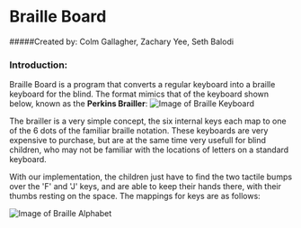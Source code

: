 # Braille Board
#####Created by: Colm Gallagher, Zachary Yee, Seth Balodi
### Introduction:
Braille Board is a program that converts a regular keyboard into a braille keyboard for the blind. The format mimics that of the keyboard shown below, known as the **Perkins Brailler**:
![Image of Braille Keyboard](https://images.indiegogo.com/file_attachments/309591/files/20140115014447-BrailleKeyboard.jpg?1389779087)

The brailler is a very simple concept, the six internal keys each map to one of the 6 dots of the familiar braille notation. These keyboards are very expensive to purchase, but are at the same time very usefull for blind children, who may not be familiar with the locations of letters on a standard keyboard.

With our implementation, the children just have to find the two tactile bumps over the 'F' and 'J' keys, and are able to keep their hands there, with their thumbs resting on the space. The mappings for keys are as follows:

![Image of Braille Alphabet](http://faculty.washington.edu/chudler/gif/braille.gif)
